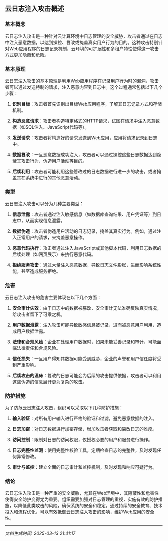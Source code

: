 ## 云日志注入攻击概述

### 基本概念

云日志注入攻击是一种针对云计算环境中日志管理的安全威胁，攻击者通过在日志中注入恶意数据，以达到操控、篡改或掩盖真实用户行为的目的。这种攻击特别针对Web应用程序的日志记录机制，云环境的可扩展性和多租户特性使得这一攻击方式更加隐蔽和危险。

### 基本原理

云日志注入攻击的基本原理是利用Web应用程序在记录用户行为时的漏洞，攻击者可以通过发送特制的请求，注入恶意内容到日志中。这个过程通常包括以下几个步骤：

1. **识别目标**：攻击者首先识别出目标Web应用程序，了解其日志记录方式和存储机制。
   
2. **构造恶意请求**：攻击者构造特定格式的HTTP请求，试图在请求中注入恶意数据（如SQL注入、JavaScript代码等）。

3. **发送请求**：攻击者将构造好的请求发送到Web应用，应用将请求记录到日志中。

4. **数据篡改**：一旦恶意数据成功注入，攻击者可以通过操控这些日志数据达到隐蔽其攻击行为、伪造用户活动等目的。

5. **后续利用**：攻击者可能利用这些篡改过的日志数据进行进一步的攻击，或者掩盖其在系统中进行的其他恶意活动。

### 类型

云日志注入攻击可以分为几种主要类型：

1. **信息泄露**：攻击者通过注入敏感信息（如数据库查询结果、用户凭证等）到日志中，从而实现信息泄露。

2. **数据伪造**：攻击者伪造用户活动的日志记录，掩盖其真实行为。例如，通过注入正常用户的请求，来掩盖恶意操作。

3. **恶意代码执行**：攻击者通过注入JavaScript或其他脚本代码，利用日志数据的后续处理（如网页展示）来执行恶意代码。

4. **拒绝服务攻击**：通过大量注入恶意数据，导致日志文件膨胀，进而影响系统性能，甚至造成服务拒绝。

### 危害

云日志注入攻击的危害主要体现在以下几个方面：

1. **安全审计失效**：由于日志中的数据被篡改，安全审计无法准确反映真实情况，给攻击者留下了可乘之机。

2. **用户数据泄露**：注入攻击可能导致敏感信息被记录，进而被恶意用户利用，造成用户数据泄露。

3. **法律和合规风险**：企业在处理用户数据时，如果未能妥善记录和审计，可能面临法律责任和合规风险。

4. **信任损失**：一旦用户得知其数据可能受到威胁，企业的声誉和用户信任度将受到严重影响。

5. **后续攻击的温床**：篡改的日志可能会为后续的攻击提供依据，攻击者可以利用这些伪造的信息展开更为复杂的攻击。

### 防护措施

为了防范云日志注入攻击，组织可以采取以下几种防护措施：

1. **输入验证**：对所有用户输入进行严格的验证和过滤，避免恶意数据的注入。

2. **日志加密**：对日志数据进行加密存储，增加攻击者获取和篡改日志的难度。

3. **访问控制**：限制对日志的访问权限，仅授权必要的用户和服务进行操作。

4. **日志完整性监测**：使用完整性校验工具，定期检查日志的完整性，及时发现任何异常修改。

5. **审计与监控**：建立全面的日志审计和监控机制，及时发现和响应可疑行为。

### 结论

云日志注入攻击是一种严重的安全威胁，尤其在Web环境中，其隐蔽性和危害性使得安全防护变得尤为重要。组织需要加强对日志管理的重视，实施有效的防护措施，以降低此类攻击的风险，确保系统的安全和稳定。通过持续的安全教育、技术投入和流程优化，可以有效抵御云日志注入攻击的影响，维护Web应用的安全性。

---

*文档生成时间: 2025-03-13 21:41:17*











